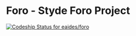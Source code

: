 # Foro - Styde Foro Project

[ ![Codeship Status for eaides/foro](https://app.codeship.com/projects/04989ff0-a340-0134-33d2-26264aac178c/status?branch=master)](https://app.codeship.com/projects/190200)
